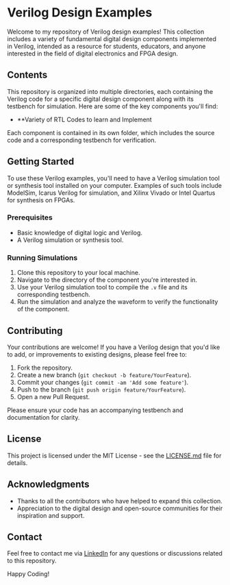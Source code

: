 # Verilog Design Examples

Welcome to my repository of Verilog design examples! This collection includes a variety of fundamental digital design components implemented in Verilog, intended as a resource for students, educators, and anyone interested in the field of digital electronics and FPGA design.

## Contents

This repository is organized into multiple directories, each containing the Verilog code for a specific digital design component along with its testbench for simulation. Here are some of the key components you'll find:

- **Variety of RTL Codes to learn and Implement

Each component is contained in its own folder, which includes the source code and a corresponding testbench for verification.

## Getting Started

To use these Verilog examples, you'll need to have a Verilog simulation tool or synthesis tool installed on your computer. Examples of such tools include ModelSim, Icarus Verilog for simulation, and Xilinx Vivado or Intel Quartus for synthesis on FPGAs.

### Prerequisites

- Basic knowledge of digital logic and Verilog.
- A Verilog simulation or synthesis tool.

### Running Simulations

1. Clone this repository to your local machine.
2. Navigate to the directory of the component you're interested in.
3. Use your Verilog simulation tool to compile the `.v` file and its corresponding testbench.
4. Run the simulation and analyze the waveform to verify the functionality of the component.

## Contributing

Your contributions are welcome! If you have a Verilog design that you'd like to add, or improvements to existing designs, please feel free to:

1. Fork the repository.
2. Create a new branch (`git checkout -b feature/YourFeature`).
3. Commit your changes (`git commit -am 'Add some feature'`).
4. Push to the branch (`git push origin feature/YourFeature`).
5. Open a new Pull Request.

Please ensure your code has an accompanying testbench and documentation for clarity.

## License

This project is licensed under the MIT License - see the [LICENSE.md](LICENSE.md) file for details.

## Acknowledgments

- Thanks to all the contributors who have helped to expand this collection.
- Appreciation to the digital design and open-source communities for their inspiration and support.

## Contact

Feel free to contact me via [LinkedIn](https://www.linkedin.com/in/prafulkharade/) for any questions or discussions related to this repository.

Happy Coding!
